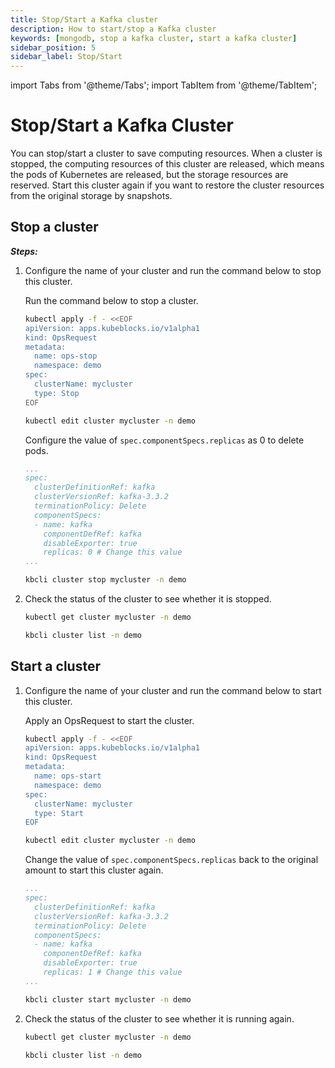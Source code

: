```yaml
---
title: Stop/Start a Kafka cluster
description: How to start/stop a Kafka cluster
keywords: [mongodb, stop a kafka cluster, start a kafka cluster]
sidebar_position: 5
sidebar_label: Stop/Start
---
```


import Tabs from '@theme/Tabs';
import TabItem from '@theme/TabItem';

# Stop/Start a Kafka Cluster

You can stop/start a cluster to save computing resources. When a cluster is stopped, the computing resources of this cluster are released, which means the pods of Kubernetes are released, but the storage resources are reserved. Start this cluster again if you want to restore the cluster resources from the original storage by snapshots.

## Stop a cluster

***Steps:***

1. Configure the name of your cluster and run the command below to stop this cluster.

   <Tabs>

   <TabItem value="OpsRequest" label="OpsRequest" default>

   Run the command below to stop a cluster.

   ```bash
   kubectl apply -f - <<EOF
   apiVersion: apps.kubeblocks.io/v1alpha1
   kind: OpsRequest
   metadata:
     name: ops-stop
     namespace: demo
   spec:
     clusterName: mycluster
     type: Stop
   EOF
   ```

   </TabItem>

   <TabItem value="Edit cluster YAML file" label="Edit cluster YAML file">

   ```bash
   kubectl edit cluster mycluster -n demo
   ```

   Configure the value of `spec.componentSpecs.replicas` as 0 to delete pods.

   ```yaml
   ...
   spec:
     clusterDefinitionRef: kafka
     clusterVersionRef: kafka-3.3.2
     terminationPolicy: Delete
     componentSpecs:
     - name: kafka
       componentDefRef: kafka
       disableExporter: true  
       replicas: 0 # Change this value
   ...
   ```

   </TabItem>

   <TabItem value="kbcli" label="kbcli">

   ```bash
   kbcli cluster stop mycluster -n demo
   ```

   </TabItem>

   </Tabs>

2. Check the status of the cluster to see whether it is stopped.

   <Tabs>

   <TabItem value="kubectl" label="kubectl" default>

   ```bash
   kubectl get cluster mycluster -n demo
   ```

   </TabItem>

   <TabItem value="kbcli" label="kbcli">

   ```bash
   kbcli cluster list -n demo
   ```

   </TabItem>

   </Tabs>

## Start a cluster
  
1. Configure the name of your cluster and run the command below to start this cluster.

   <Tabs>

   <TabItem value="OpsRequest" label="OpsRequest" default>

   Apply an OpsRequest to start the cluster.

   ```bash
   kubectl apply -f - <<EOF
   apiVersion: apps.kubeblocks.io/v1alpha1
   kind: OpsRequest
   metadata:
     name: ops-start
     namespace: demo
   spec:
     clusterName: mycluster
     type: Start
   EOF 
   ```

   </TabItem>

   <TabItem value="Edit cluster YAML file" label="Edit cluster YAML File">

   ```bash
   kubectl edit cluster mycluster -n demo
   ```

   Change the value of `spec.componentSpecs.replicas` back to the original amount to start this cluster again.

   ```yaml
   ...
   spec:
     clusterDefinitionRef: kafka
     clusterVersionRef: kafka-3.3.2
     terminationPolicy: Delete
     componentSpecs:
     - name: kafka
       componentDefRef: kafka
       disableExporter: true   
       replicas: 1 # Change this value
   ...
   ```

   </TabItem>

   <TabItem value="kbcli" label="kbcli">

   ```bash
   kbcli cluster start mycluster -n demo
   ```

   </TabItem>

   </Tabs>

2. Check the status of the cluster to see whether it is running again.

   <Tabs>

   <TabItem value="kubectl" label="kubectl" default>

   ```bash
   kubectl get cluster mycluster -n demo
   ```

   </TabItem>

   <TabItem value="kbcli" label="kbcli">

   ```bash
   kbcli cluster list -n demo
   ```

   </TabItem>

   </Tabs>
